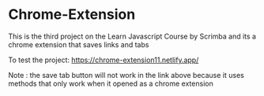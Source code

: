 # Chrome-Extension

This is the third project on the Learn Javascript Course by Scrimba and its a chrome extension that saves links and tabs

To test the project:
https://chrome-extension11.netlify.app/

Note : the save tab button will not work in the link above because it uses methods that only work when it opened as a chrome extension
